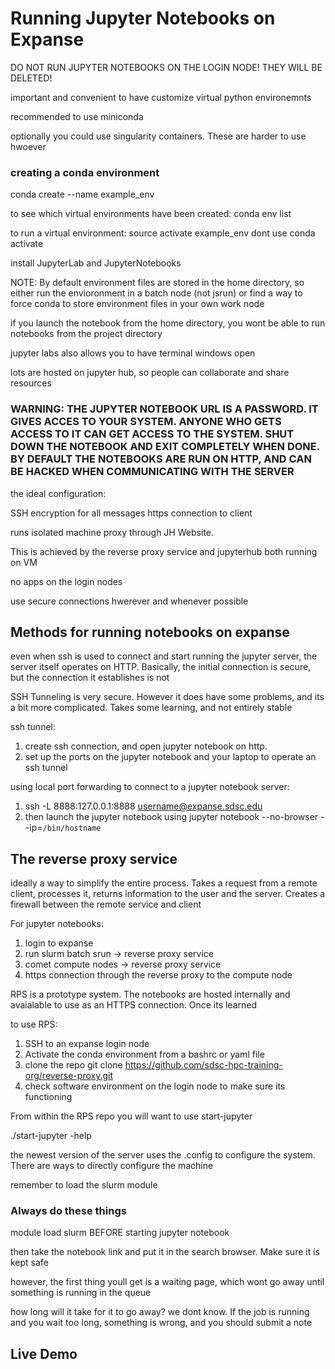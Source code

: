 # Running Jupyter Notebooks on Expanse
DO NOT RUN JUPYTER NOTEBOOKS ON THE LOGIN NODE! THEY WILL BE DELETED!

important and convenient to have customize virtual python environemnts

recommended to use miniconda

optionally you could use singularity containers. These are harder to use hwoever

### creating a conda environment
conda create --name example_env

to see which virtual environments have been created:
conda env list

to run a virtual environment:
source activate example_env
dont use conda activate

install JupyterLab and JupyterNotebooks

NOTE:
By default environment files are stored in the home directory, so either run the envioronment in a batch node (not jsrun) or find a way to force conda to store environment files in your own work node

if you launch the notebook from the home directory, you wont be able to run notebooks from the project directory

jupyter labs also allows you to have terminal windows open

lots are hosted on jupyter hub, so people can collaborate and share resources

### WARNING: THE JUPYTER NOTEBOOK URL IS A PASSWORD. IT GIVES ACCES TO YOUR SYSTEM. ANYONE WHO GETS ACCESS TO IT CAN GET ACCESS TO THE SYSTEM. SHUT DOWN THE NOTEBOOK AND EXIT COMPLETELY WHEN DONE. BY DEFAULT THE NOTEBOOKS ARE RUN ON HTTP, AND CAN BE HACKED WHEN COMMUNICATING WITH THE SERVER

the ideal configuration:

SSH encryption for all messages https connection to client 

runs isolated machine proxy through JH Website.

This is achieved by the reverse proxy service and jupyterhub both running on VM

no apps on the login nodes

use secure connections hwerever and whenever possible

## Methods for running notebooks on expanse
even when ssh is used to connect and start running the jupyter server, the server itself operates on HTTP. Basically, the initial connection is secure, but the connection it establishes is not

SSH Tunneling is very secure. However it does have some problems, and its a bit more complicated. Takes some learning, and not entirely stable

ssh tunnel:
1. create ssh connection, and open jupyter notebook on http. 
2. set up the ports on the jupyter notebook and your laptop to operate an ssh tunnel

using local port forwarding to connect to a jupyter notebook server:
1. ssh -L 8888:127.0.0.1:8888 username@expanse.sdsc.edu
2. then launch the jupyter notebook using jupyter notebook --no-browser --ip=`/bin/hostname`

## The reverse proxy service
ideally a way to simplify the entire process. Takes a request from a remote client, processes it, returns information to the user and the server. Creates a firewall between the remote service and client

For jupyter notebooks:
1. login to expanse
2. run slurm batch srun -> reverse proxy service
3. comet compute nodes -> reverse proxy service
4. https connection through the reverse proxy to the compute node

RPS is a prototype system. The notebooks are hosted internally and avaialable to use as an HTTPS connection. Once its learned

to use RPS:
1. SSH to an expanse login node
2. Activate the conda environment from a bashrc or yaml file
3. clone the repo git clone https://github.com/sdsc-hpc-training-org/reverse-proxy.git
4. check software environment on the login node to make sure its functioning


From within the RPS repo you will want to use start-jupyter

./start-jupyter -help

the newest version of the server uses the .config to configure the system. There are ways to directly configure the machine

remember to load the slurm module

### Always do these things
module load slurm BEFORE starting jupyter notebook

then take the notebook link and put it in the search browser. Make sure it is kept safe

however, the first thing youll get is a waiting page, which wont go away until something is running in the queue

how long will it take for it to go away? we dont know. If the job is running and you wait too long, something is wrong, and you should submit a note

## Live Demo